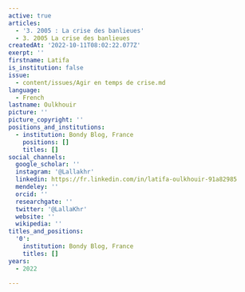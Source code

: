 ```yaml
---
active: true
articles:
  - '3. 2005 : La crise des banlieues'
  - 3. 2005 La crise des banlieues
createdAt: '2022-10-11T08:02:22.077Z'
exerpt: ''
firstname: Latifa
is_institution: false
issue:
  - content/issues/Agir en temps de crise.md
language:
  - French
lastname: Oulkhouir
picture: ''
picture_copyright: ''
positions_and_institutions:
  - institution: Bondy Blog, France
    positions: []
    titles: []
social_channels:
  google_scholar: ''
  instagram: '@Lallakhr'
  linkedin: https://fr.linkedin.com/in/latifa-oulkhouir-91a82985
  mendeley: ''
  orcid: ''
  researchgate: ''
  twitter: '@LallaKhr'
  website: ''
  wikipedia: ''
titles_and_positions:
  '0':
    institution: Bondy Blog, France
    titles: []
years:
  - 2022

---
```

